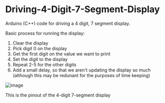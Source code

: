 # Driving-4-Digit-7-Segment-Display
Arduino (C++) code for driving a 4 digit, 7 segment display. 

Basic process for running the display:
  1. Clear the display
  2. Pick digit 0 on the display
  3. Get the first digit on the value we want to print
  4. Set the digit to the display
  5. Repeat 2-5 for the other digits
  6. Add a small delay, so that we aren't updating the display so much (although this may be redunant for the purposes of time keeping) 



![image](https://user-images.githubusercontent.com/51938999/175523353-8912d298-0a71-4be3-bbdf-2da6f6d156aa.png)

This is the pinout of the 4-digit 7-segment display
